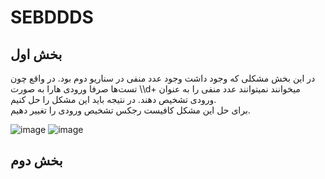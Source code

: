 # SEBDDDS

## بخش اول
<div>
در این بخش مشکلی که وجود داشت وجود عدد منفی در سناریو دوم بود. در واقع چون تست‌ها صرفا ورودی هارا به صورت \\d+ میخوانند نمیتوانند عدد منفی را به عنوان ورودی تشخیص دهند. در نتیجه باید این مشکل را حل کنیم.
<br>
برای حل این مشکل کافیست رجکس تشخیص ورودی را تغییر دهیم.
  </div>

![image](https://github.com/mohammadhnz/SEBDDDS/assets/59181719/0454956b-d63b-498b-9ca1-cd04911d9c0d)
![image](https://github.com/mohammadhnz/SEBDDDS/assets/59181719/35be5bc3-a2f5-4473-a171-f968b83f04c7)


## بخش دوم
